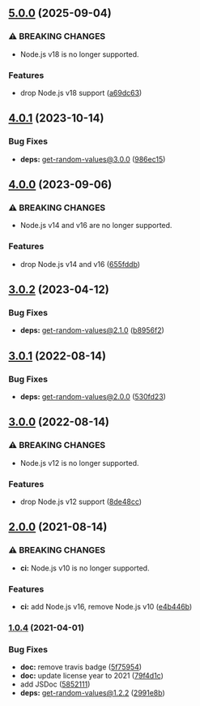 ## [5.0.0](https://github.com/kenany/secure-random-octet/compare/4.0.1...5.0.0) (2025-09-04)

### ⚠ BREAKING CHANGES

* Node.js v18 is no longer supported.

### Features

* drop Node.js v18 support ([a69dc63](https://github.com/kenany/secure-random-octet/commit/a69dc636cb165085aa7b8b66b7f9b3e4d469cf42))

## [4.0.1](https://github.com/kenany/secure-random-octet/compare/4.0.0...4.0.1) (2023-10-14)


### Bug Fixes

* **deps:** get-random-values@3.0.0 ([986ec15](https://github.com/kenany/secure-random-octet/commit/986ec155a606c7d08aa8153d97510d8202f4429f))

## [4.0.0](https://github.com/kenany/secure-random-octet/compare/3.0.2...4.0.0) (2023-09-06)


### ⚠ BREAKING CHANGES

* Node.js v14 and v16 are no longer supported.

### Features

* drop Node.js v14 and v16 ([655fddb](https://github.com/kenany/secure-random-octet/commit/655fddbde9738f8f18e70e3c6f15eab1aba7378e))

## [3.0.2](https://github.com/KenanY/secure-random-octet/compare/3.0.1...3.0.2) (2023-04-12)


### Bug Fixes

* **deps:** get-random-values@2.1.0 ([b8956f2](https://github.com/KenanY/secure-random-octet/commit/b8956f2c6400765aabf0a01bd88e8830d3f04c01))

## [3.0.1](https://github.com/KenanY/secure-random-octet/compare/3.0.0...3.0.1) (2022-08-14)


### Bug Fixes

* **deps:** get-random-values@2.0.0 ([530fd23](https://github.com/KenanY/secure-random-octet/commit/530fd236319dc5015907739426a1454740a60de3))

## [3.0.0](https://github.com/KenanY/secure-random-octet/compare/2.0.0...3.0.0) (2022-08-14)


### ⚠ BREAKING CHANGES

* Node.js v12 is no longer supported.

### Features

* drop Node.js v12 support ([8de48cc](https://github.com/KenanY/secure-random-octet/commit/8de48cceae211446dffbf12e109714bb057fc69b))

## [2.0.0](https://github.com/KenanY/secure-random-octet/compare/1.0.4...2.0.0) (2021-08-14)


### ⚠ BREAKING CHANGES

* **ci:** Node.js v10 is no longer supported.

### Features

* **ci:** add Node.js v16, remove Node.js v10 ([e4b446b](https://github.com/KenanY/secure-random-octet/commit/e4b446b55ef18b9c2d67cc71616254c1c16c930f))

### [1.0.4](https://github.com/KenanY/secure-random-octet/compare/1.0.3...1.0.4) (2021-04-01)


### Bug Fixes

* **doc:** remove travis badge ([5f75954](https://github.com/KenanY/secure-random-octet/commit/5f75954f5100a7d1fd5645a35b687845f29e9afd))
* **doc:** update license year to 2021 ([79f4d1c](https://github.com/KenanY/secure-random-octet/commit/79f4d1cdd4ae2eff8290ac05e253bfbce56147c0))
* add JSDoc ([5852111](https://github.com/KenanY/secure-random-octet/commit/58521118066cc0ccd49139fd441f41552d8e5f82))
* **deps:** get-random-values@1.2.2 ([2991e8b](https://github.com/KenanY/secure-random-octet/commit/2991e8b6cd7017baa4f39d598bc820c542a2dec2))

